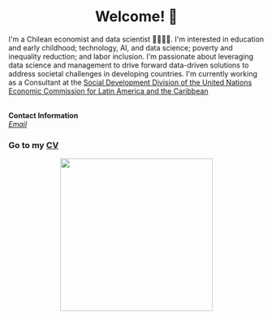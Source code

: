 
# <center> Welcome! 👋 </center>

I'm a Chilean economist and data scientist 👩‍💻🇨🇱. I'm interested in education and early childhood; technology, AI, and data science; poverty and inequality reduction; and labor inclusion. I'm passionate about leveraging data science and management to drive forward data-driven solutions to address societal challenges in developing countries. I'm currently working as a Consultant at the [Social Development Division of the United Nations Economic Commission for Latin America and the Caribbean](https://dds.cepal.org/) <br>
<br>


<b>Contact Information</b> <br>
<i> [Email](mailto:ijacasf@gmail.com) </i> <br>

### Go to my [CV](https://isajacas.github.io/cv/)

<center> <img src="/docs/assets/profile_pic.png" width="300"/> </center>
